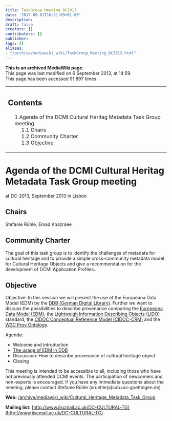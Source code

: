 ```yaml
---
title: TaskGroup Meeting DC2013
date: '2017-09-01T16:21:09+01:00'
description: 
draft: false
creators: []
contributors: []
publisher: 
tags: []
aliases:
- "/archive/mediawiki_wiki/TaskGroup_Meeting_DC2013.html"
---
```


 **This is an archived MediaWiki page.**  
This page was last modified on 6 September 2013, at 14:59.  
This page has been accessed 91,897 times.

<table id="toc" class="toc">
  <tr>
    <td>
      <div id="toctitle">
        <h2>Contents</h2>
      </div>
      <ul>
        <li class="toclevel-1 tocsection-1">
          <a href="#Agenda_of_the_DCMI_Cultural_Heritag_Metadata_Task_Group_meeting"><span class="tocnumber">1</span> <span class="toctext">Agenda of the DCMI Cultural Heritag Metadata Task Group meeting</span></a>
          <ul>
            <li class="toclevel-2 tocsection-2"><a href="#Chairs"><span class="tocnumber">1.1</span> <span class="toctext">Chairs</span></a></li>
            <li class="toclevel-2 tocsection-3"><a href="#Community_Charter"><span class="tocnumber">1.2</span> <span class="toctext">Community Charter</span></a></li>
            <li class="toclevel-2 tocsection-4"><a href="#Objective"><span class="tocnumber">1.3</span> <span class="toctext">Objective</span></a></li>
          </ul>
        </li>
      </ul>
    </td>
  </tr>
</table>

# Agenda of the DCMI Cultural Heritag Metadata Task Group meeting

at DC-2013, September 2013 in Lisbon

## Chairs

Stefanie Rühle, Emad Khazraee

## Community Charter

The goal of this task group is to identify the challenges of metadata for cultural heritage and to provide a simple cross-community metadata model for Cultural Heritage Objects and give a recommendation for the development of DCMI Application Profiles..

## Objective

Objective: In this session we will present the use of the Europeana Data Model (EDM) by the [DDB (German Digital Library)](http://www.deutsche-digitale-bibliothek.de/). Further we want to discuss the possibilities to describe provenance comparing the [Europeana Data Model (EDM)](http://pro.europeana.eu/edm-documentation), the [Lightweigh Information Describing Objects (LIDO)](http://network.icom.museum/cidoc/working-groups/data-harvesting-and-interchange/what-is-lido/) standard, the [CIDOC Conceptual Reference Model (CIDOC-CRM)](http://www.cidoc-crm.org/) and the [W3C Prov Ontology](http://www.w3.org/TR/prov-o/).

Agenda:

- Welcome and introduction
- [The usage of EDM in DDB](/archive/mediawiki_wiki/files/DC_DDB-EDM-Vortrag_FSch_SR_20130903_neu.pdf)
- Discussion: How to describe provenance of cultural heritage object
- Closing

This meeting is intended to be accessible to all, including those who have not previously attended DCMI events. The participation of newcomers and non-experts is encouraged. If you have any immediate questions about the meeting, please contact Stefanie Rühle (sruehle(a)sub.uni-goettingen.de)

**Web:** [/archive/mediawiki_wiki/Cultural\_Heritage\_Metadata\_Task\_Group](/archive/mediawiki_wiki/Cultural_Heritage_Metadata_Task_Group)

**Mailing list:** [http://www.jiscmail.ac.uk/DC-CULTURAL-TG](http://www.jiscmail.ac.uk/DC-CULTURAL-TG)

